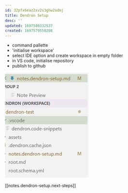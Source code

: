 ```yaml
---
id: 32pfx6eaz2xv2s3ghw2odmj
title: Dendron Setup
desc: ''
updated: 1697580332537
created: 1697579550208
---
```

- command pallette
- 'initialise workspace'
- select IDE option and create workspace in empty folder
- in VS code, initialise repository
- publish to github

![](/assets/images/2023-10-17-23-01-57.png)

[[notes.dendron-setup.next-steps]]



